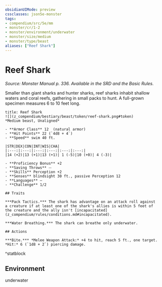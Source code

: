 ```yaml
---
obsidianUIMode: preview
cssclasses: json5e-monster
tags:
- compendium/src/5e/mm
- monster/cr/1-2
- monster/environment/underwater
- monster/size/medium
- monster/type/beast
aliases: ["Reef Shark"]
---
```

# Reef Shark
*Source: Monster Manual p. 336. Available in the SRD and the Basic Rules.*  

Smaller than giant sharks and hunter sharks, reef sharks inhabit shallow waters and coral reefs, gathering in small packs to hunt. A full-grown specimen measures 6 to 10 feet long.

```ad-statblock
title: Reef Shark
![](z_compendium/bestiary/beast/token/reef-shark.png#token)
*Medium beast, Unaligned*

- **Armor Class** 12  (natural armor)
- **Hit Points** 22 (`4d8 + 4`)
- **Speed** swim 40 ft.

|STR|DEX|CON|INT|WIS|CHA|
|:---:|:---:|:---:|:---:|:---:|:---:|
|14 (+2)|13 (+1)|13 (+1)| 1 (-5)|10 (+0)| 4 (-3)|

- **Proficiency Bonus** +2
- **Saving Throws** ⏤
- **Skills** Perception +2
- **Senses** blindsight 30 ft., passive Perception 12
- **Languages** —
- **Challenge** 1/2

## Traits

***Pack Tactics.*** The shark has advantage on an attack roll against a creature if at least one of the shark's allies is within 5 feet of the creature and the ally isn't [incapacitated](z_compendium/rules/conditions.md#incapacitated).

***Water Breathing.*** The shark can breathe only underwater.

## Actions

***Bite.*** *Melee Weapon Attack:* +4 to hit, reach 5 ft., one target. *Hit:* 6 (`1d8 + 2`) piercing damage.
```
^statblock

## Environment

underwater